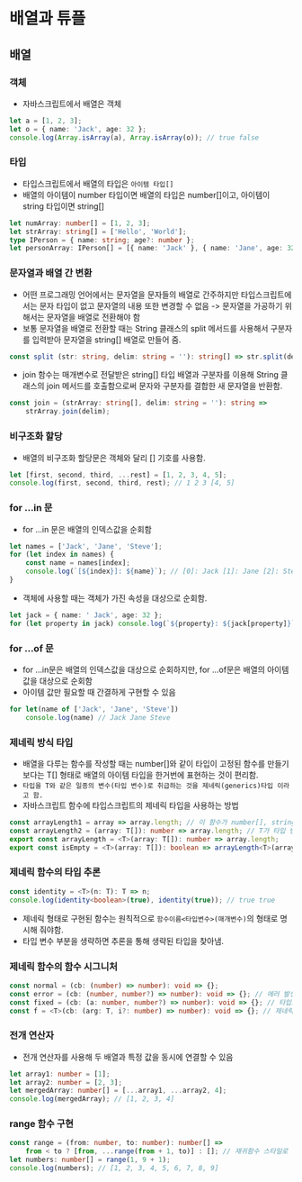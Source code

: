 # 배열과 튜플

## 배열

### 객체

-   자바스크립트에서 배열은 객체

```ts
let a = [1, 2, 3];
let o = { name: 'Jack', age: 32 };
console.log(Array.isArray(a), Array.isArray(o)); // true false
```

### 타입

-   타입스크립트에서 배열의 타입은 `아이템 타입[]`
-   배열의 아이템이 number 타입이면 배열의 타입은 number[]이고, 아이템이 string 타입이면 string[]

```ts
let numArray: number[] = [1, 2, 3];
let strArray: string[] = ['Hello', 'World'];
type IPerson = { name: string; age?: number };
let personArray: IPerson[] = [{ name: 'Jack' }, { name: 'Jane', age: 32 }];
```

### 문자열과 배열 간 변환

-   어떤 프로그래밍 언어에서는 문자열을 문자들의 배열로 간주하지만 타입스크립트에서는 문자 타입이 없고 문자열의 내용 또한 변경할 수 없음 -> 문자열을 가공하기 위해서는 문자열을 배열로 전환해야 함
-   보통 문자열을 배열로 전환할 때는 String 클래스의 split 메서드를 사용해서 구분자를 입력받아 문자열을 string[] 배열로 만들어 줌.

```ts
const split (str: string, delim: string = ''): string[] => str.split(delim)
```

-   join 함수는 매개변수로 전달받은 string[] 타입 배열과 구분자를 이용해 String 클래스의 join 메서드를 호출함으로써 문자와 구분자를 결합한 새 문자열을 반환함.

```ts
const join = (strArray: string[], delim: string = ''): string =>
    strArray.join(delim);
```

### 비구조화 할당

-   배열의 비구조화 할당문은 객체와 달리 [] 기호를 사용함.

```ts
let [first, second, third, ...rest] = [1, 2, 3, 4, 5];
console.log(first, second, third, rest); // 1 2 3 [4, 5]
```

### for ...in 문

-   for ...in 문은 배열의 인덱스값을 순회함

```ts
let names = ['Jack', 'Jane', 'Steve'];
for (let index in names) {
    const name = names[index];
    console.log(`[${index}]: ${name}`); // [0]: Jack [1]: Jane [2]: Steve
}
```

-   객체에 사용할 때는 객체가 가진 속성을 대상으로 순회함.

```ts
let jack = { name: ' Jack', age: 32 };
for (let property in jack) console.log(`${property}: ${jack[property]}`); // name: Jack age: 32
```

### for ...of 문

-   for ...in문은 배열의 인덱스값을 대상으로 순회하지만, for ...of문은 배열의 아이템값을 대상으로 순회함
-   아이템 값만 필요할 때 간결하게 구현할 수 있음

```ts
for let(name of ['Jack', 'Jane', 'Steve'])
    console.log(name) // Jack Jane Steve
```

### 제네릭 방식 타입

-   배열을 다루는 함수를 작성할 때는 number[]와 같이 타입이 고정된 함수를 만들기보다는 T[] 형태로 배열의 아이템 타입을 한거번에 표현하는 것이 편리함.
-   `타입을 T와 같은 일종의 변수(타입 변수)로 취급하는 것을 제네릭(generics)타입 이라고 함.`
-   자바스크립트 함수에 타입스크립트의 제네릭 타입을 사용하는 방법

```ts
const arrayLength1 = array => array.length; // 이 함수가 number[], string[], 등 다양한 아이템 타입을 가지는 배열에 똑같이 적용되게 하려면
const arrayLength2 = (array: T[]): number => array.length; // T가 타입 변수라고 알려줘야 함
export const arrayLength = <T>(array: T[]): number => array.length;
export const isEmpty = <T>(array: T[]): boolean => arrayLength<T>(array) == 0;
```

### 제네릭 함수의 타입 추론

```ts
const identity = <T>(n: T): T => n;
console.log(identity<boolean>(true), identity(true)); // true true
```

-   제네릭 형태로 구현된 함수는 원칙적으로 `함수이름<타입변수>(매개변수)`의 형태로 명시해 줘야함.
-   타입 변수 부분을 생략하면 추론을 통해 생략된 타입을 찾아냄.

### 제네릭 함수의 함수 시그니처

```ts
const normal = (cb: (number) => number): void => {};
const error = (cb: (number, number?) => number): void => {}; // 에러 발생
const fixed = (cb: (a: number, number?) => number): void => {}; // 타입스크립트가 해석하지 못하는 부분에 변수를 삽입하고, 이 변수에 타입을 명시해 해결
const f = <T>(cb: (arg: T, i?: number) => number): void => {}; // 제네릭 타입의 하뭇에서도 같은 문제가 발생하면 위와 같이 해결
```

### 전개 연산자

-   전개 연산자를 사용해 두 배열과 특정 값을 동시에 연결할 수 있음

```ts
let array1: number = [1];
let array2: number = [2, 3];
let mergedArray: number[] = [...array1, ...array2, 4];
console.log(mergedArray); // [1, 2, 3, 4]
```

### range 함수 구현

```ts
const range = (from: number, to: number): number[] =>
    from < to ? [from, ...range(from + 1, to)] : []; // 재귀함수 스타일로 동작
let numbers: number[] = range(1, 9 + 1);
console.log(numbers); // [1, 2, 3, 4, 5, 6, 7, 8, 9]
```
